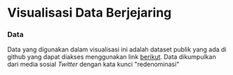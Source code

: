 # Visualisasi Data Berjejaring
### Data
Data yang digunakan dalam visualisasi ini adalah dataset publik yang ada di github yang dapat diakses menggunakan link [berikut](https://github.com/socialx-indonesia/dataset-sna/blob/main/data/001_redenominasi-rupiah.csv). Data dikumpulkan dari media sosial *Twitter* dengan kata kunci "redenominasi"
